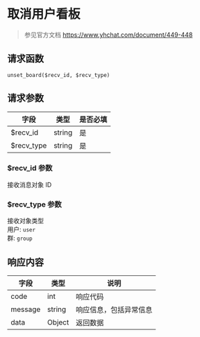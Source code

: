 # 取消用户看板

> 参见官方文档 https://www.yhchat.com/document/449-448

## 请求函数

`unset_board($recv_id, $recv_type)`

## 请求参数

| 字段 | 类型 | 是否必填 |
| --- | --- | --- |
| $recv_id | string | 是 |
| $recv_type | string | 是 |

### $recv_id 参数

接收消息对象 ID

### $recv_type 参数

接收对象类型  
用户: `user`  
群: `group`

## 响应内容

| 字段 | 类型 | 说明 |
| --- | --- | --- |
| code | int | 响应代码 |
| message | string | 响应信息，包括异常信息 |
| data | Object | 返回数据 |
